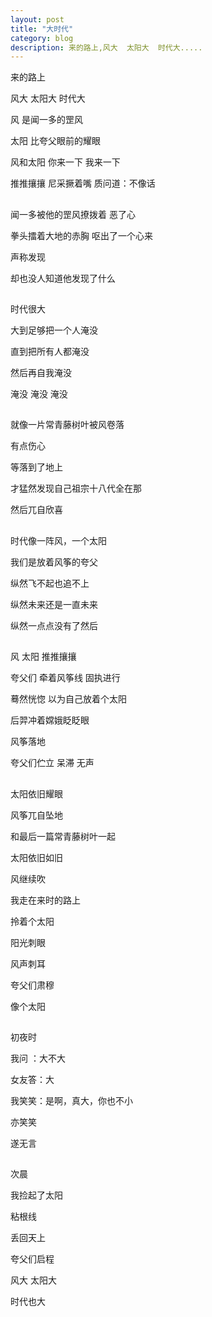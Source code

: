 ```yaml
---
layout: post
title: "大时代"
category: blog
description: 来的路上,风大  太阳大  时代大.....
---
```



来的路上

风大  太阳大  时代大

风  是闻一多的罡风

太阳   比夸父眼前的耀眼

风和太阳  你来一下  我来一下

推推攘攘  尼采撅着嘴  质问道：不像话

## 

闻一多被他的罡风撩拨着  恶了心

拳头擂着大地的赤胸  呕出了一个心来

声称发现

却也没人知道他发现了什么

## 

时代很大

大到足够把一个人淹没

直到把所有人都淹没

然后再自我淹没

淹没  淹没  淹没

## 

就像一片常青藤树叶被风卷落

有点伤心

等落到了地上

才猛然发现自己祖宗十八代全在那

然后兀自欣喜

## 

时代像一阵风，一个太阳

我们是放着风筝的夸父

纵然飞不起也追不上

纵然未来还是一直未来

纵然一点点没有了然后

## 

风  太阳  推推攘攘  

夸父们   牵着风筝线   固执进行

蓦然恍惚   以为自己放着个太阳

后羿冲着嫦娥眨眨眼

风筝落地

夸父们伫立   呆滞   无声

## 


太阳依旧耀眼

风筝兀自坠地

和最后一篇常青藤树叶一起

太阳依旧如旧

风继续吹

我走在来时的路上

拎着个太阳

阳光刺眼

风声刺耳

夸父们肃穆  

像个太阳


## 


初夜时

我问 ：大不大

女友答：大

我笑笑：是啊，真大，你也不小

亦笑笑

遂无言

## 


次晨

我捡起了太阳

粘根线

丢回天上

夸父们启程

风大   太阳大    

时代也大
